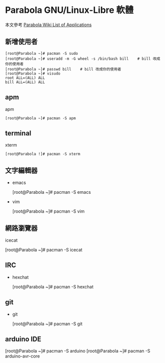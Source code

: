 Parabola GNU/Linux-Libre 軟體
=======================
本文參考
[Parabola Wiki List of Applications](https://wiki.parabola.nu/List_of_Applications)

新增使用者
----------

    [root@Parabola ~]# pacman -S sudo
    [root@Parabola ~]# useradd -m -G wheel -s /bin/bash bill    # bill 改成你的使用者 
    [root@Parabola ~]# passwd bill    # bill 改成你的使用者
    [root@Parabola ~]# visudo
    root ALL=(ALL) ALL
    bill ALL=(ALL) ALL

apm
----------
apm

    [root@Parabola ~]# pacman -S apm

terminal
----------
xterm
    
    [root@Parabola !]# pacman -S xterm


文字編輯器
----------
* emacs

    [root@Parabola ~]# pacman -S emacs
    
* vim

  [root@Parabola ~]# pacman -S vim

網路瀏覽器
----------
icecat

  [root@Parabola ~]# pacman -S icecat

IRC
----------
* hexchat

  [root@Parabola ~]# pacman -S hexchat
  
git
----------
* git

  [root@Parabola ~]# pacman -S git

arduino IDE
-----------

  [root@Parabola ~]# pacman -S arduino
  [root@Parabola ~]# pacman -S arduino-avr-core
    
